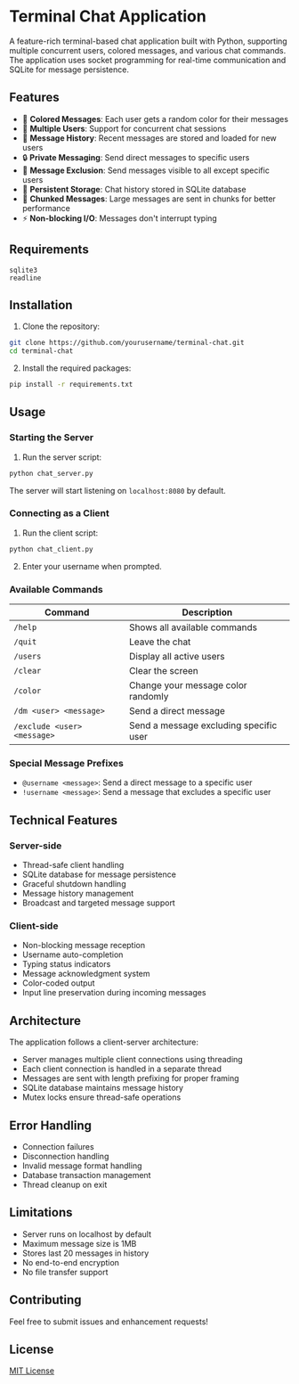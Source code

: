 # Terminal Chat Application

A feature-rich terminal-based chat application built with Python, supporting multiple concurrent users, colored messages, and various chat commands. The application uses socket programming for real-time communication and SQLite for message persistence.

## Features

- 🌈 **Colored Messages**: Each user gets a random color for their messages
- 👥 **Multiple Users**: Support for concurrent chat sessions
- 📝 **Message History**: Recent messages are stored and loaded for new users
- 🔒 **Private Messaging**: Send direct messages to specific users
- 🚫 **Message Exclusion**: Send messages visible to all except specific users
- 💾 **Persistent Storage**: Chat history stored in SQLite database
- 🔄 **Chunked Messages**: Large messages are sent in chunks for better performance
- ⚡ **Non-blocking I/O**: Messages don't interrupt typing

## Requirements

```
sqlite3
readline
```

## Installation

1. Clone the repository:
```bash
git clone https://github.com/yourusername/terminal-chat.git
cd terminal-chat
```

2. Install the required packages:
```bash
pip install -r requirements.txt
```

## Usage

### Starting the Server

1. Run the server script:
```bash
python chat_server.py
```

The server will start listening on `localhost:8080` by default.

### Connecting as a Client

1. Run the client script:
```bash
python chat_client.py
```

2. Enter your username when prompted.

### Available Commands

| Command | Description |
|---------|-------------|
| `/help` | Shows all available commands |
| `/quit` | Leave the chat |
| `/users` | Display all active users |
| `/clear` | Clear the screen |
| `/color` | Change your message color randomly |
| `/dm <user> <message>` | Send a direct message |
| `/exclude <user> <message>` | Send a message excluding specific user |

### Special Message Prefixes

- `@username <message>`: Send a direct message to a specific user
- `!username <message>`: Send a message that excludes a specific user

## Technical Features

### Server-side
- Thread-safe client handling
- SQLite database for message persistence
- Graceful shutdown handling
- Message history management
- Broadcast and targeted message support

### Client-side
- Non-blocking message reception
- Username auto-completion
- Typing status indicators
- Message acknowledgment system
- Color-coded output
- Input line preservation during incoming messages

## Architecture

The application follows a client-server architecture:
- Server manages multiple client connections using threading
- Each client connection is handled in a separate thread
- Messages are sent with length prefixing for proper framing
- SQLite database maintains message history
- Mutex locks ensure thread-safe operations

## Error Handling

- Connection failures
- Disconnection handling
- Invalid message format handling
- Database transaction management
- Thread cleanup on exit

## Limitations

- Server runs on localhost by default
- Maximum message size is 1MB
- Stores last 20 messages in history
- No end-to-end encryption
- No file transfer support

## Contributing

Feel free to submit issues and enhancement requests!

## License

[MIT License](LICENSE)